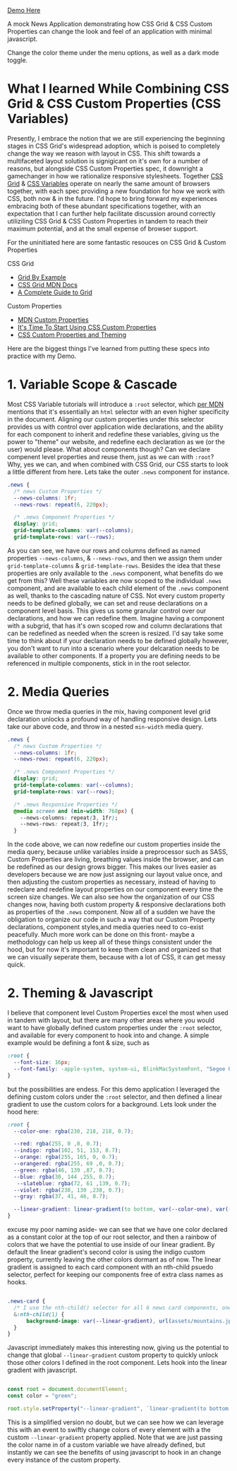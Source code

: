 [Demo Here](https://benjvmin.github.io/NewsGrid/prod/index.html)

A mock News Application demonstrating how CSS Grid & CSS Custom Properties can change the look and feel of an application with minimal javascript. 

Change the color theme under the menu options, as well as a dark mode toggle.

# What I learned While Combining CSS Grid & CSS Custom Properties (CSS Variables)

Presently, I embrace the notion that we are still experiencing the beginning stages in CSS Grid's widespread adoption, which is poised to completely change the way we reason with layout in CSS. This shift towards a multifaceted layout solution is signigicant on it's own for a number of reasons, but alongside CSS Custom Properties spec, it downright a gamechanger in how we rationalize responsive stylesheets. Together [CSS Grid](https://caniuse.com/#feat=css-grid) & [CSS Variables](https://caniuse.com/#search=css%20variables) operate on nearly the same amount of browsers together, with each spec providing a new foundation for how we work with CSS, both now & in the future. I'd hope to bring forward my experiences embracing both of these abundant specifications together, with an expectation that I can further help facilitate discussion around correctly utiliziling CSS Grid & CSS Custom Properties in tandem to reach their maximum potential, and at the small expense of browser support. 

For the uninitiated here are some fantastic resouces on CSS Grid & Custom Properties

CSS Grid
* [Grid By Example](https://gridbyexample.com/examples/)
* [CSS Grid MDN Docs](https://developer.mozilla.org/en-US/docs/Web/CSS/CSS_Grid_Layout)
* [A Complete Guide to Grid](https://css-tricks.com/snippets/css/complete-guide-grid/)

Custom Properties 
* [MDN Custom Properties](https://developer.mozilla.org/en-US/docs/Web/CSS/--*)
* [It's Time To Start Using CSS Custom Properties](https://www.smashingmagazine.com/2017/04/start-using-css-custom-properties/)
* [CSS Custom Properties and Theming](https://css-tricks.com/css-custom-properties-theming/)


Here are the biggest things I've learned from putting these specs into practice with my Demo.

# 1. Variable Scope & Cascade
Most CSS Variable tutorials will introduce a ```:root``` selector, which [per MDN](https://developer.mozilla.org/en-US/docs/Web/CSS/:root) mentions that it's essentially an ```html``` selector with an even higher specificity in the document. Aligning our custom properties under this selector provides us with control over application wide declarations, and the ability for each component to inherit and redefine these variables, giving us the power to "theme" our website, and redefine each declaration as we (or the user) would please. What about components though? Can we declare compenent level properties and reuse them, just as we can with ```:root```? Why, yes we can, and when combined with CSS Grid, our CSS starts to look a little different from here. Lets take the outer ```.news``` component for instance.

```CSS
.news {
  /* news Custom Properties */
  --news-columns: 1fr;
  --news-rows: repeat(6, 220px);

  /* .news Component Properties */
  display: grid;
  grid-template-columns: var(--columns);
  grid-template-rows: var(--rows);
```
As you can see, we have our rows and columns defined as named properties ```--news-columns```, & ```--news-rows```, and then we assign them under ```grid-template-columns``` & ```grid-template-rows```. Besides the idea that these properties are only available to the ```.news``` component, what benefits do we get from this? Well these variables are now scoped to the individual ```.news``` component, and are available to each child element of the ```.news``` component as well, thanks to the cascading nature of CSS. Not every custom property needs to be defined globally, we can set and reuse declarations on a component level basis. This gives us some granular control over our declarations, and how we can redefine them. Imagine having a component with a subgrid, that has it's own scoped row and column declarations that can be redefined as needed when the screen is resized. I'd say take some time to think about if your declaration needs to be defined globally however, you don't want to run into a scenario where your delcaration needs to be available to other components. If a property you are defining needs to be referenced in multiple components, stick in in the root selector. 


# 2. Media Queries 
Once we throw media queries in the mix, having component level grid declaration unlocks a profound way of handling responsive design. Lets take our above code, and throw in a nested ```min-width``` media query. 
```CSS
.news {
  /* news Custom Properties */
  --news-columns: 1fr;
  --news-rows: repeat(6, 220px);

  /* .news Component Properties */
  display: grid;
  grid-template-columns: var(--columns);
  grid-template-rows: var(--rows);

  /* .news Responsive Properties */
  @media screen and (min-width: 768px) { 
    --news-columns: repeat(3, 1fr);
    --news-rows: repeat(3, 1fr);
  }
```
In the code above, we can now redefine our custom properties inside the media query, because unlike variables inside a preprocessor such as SASS, Custom Properties are living, breathing values inside the browser, and can be redefined as our design grows bigger. This makes our lives easier as developers because we are now just assigning our layout value once, and then adjusting the custom properties as necessary, instead of having to redeclare and redefine layout properties on our component every time the screen size changes. We can also see how the organization of our CSS changes now, having both custom property & responsive declarations both as properties of the ```.news``` component. Now all of a sudden we have the obligation to organize our code in such a way that our Custom Property declarations, component styles,and media queries need to co-exist peacefully. Much more work can be done on this front- maybe a methodology can help us keep all of these things consistent under the hood, but for now it's important to keep them clean and organized so that we can visually seperate them, because with a lot of CSS, it can get messy quick. 


# 2. Theming & Javascript
I believe that component level Custom Properties excel the most when used in tandem with layout, but there are many other areas where you would want to have globally defined custom properties under the ```:root``` selector, and available for every component to hook into and change. A simple example would be defining a font & size, such as 

```CSS
:root {
  --font-size: 16px;
  --font-family: -apple-system, system-ui, BlinkMacSystemFont, "Segoe UI", Roboto, "Helvetica Neue", Arial, sans-serif;
}
```

but the possibilities are endess. For this demo application I leveraged the defining custom colors under the ```:root``` selector, and then defined a linear gradient to use the custom colors for a background. Lets look under the hood here:

```CSS
:root {
  --color-one: rgba(230, 218, 218, 0.7);

  --red: rgba(255, 0 ,0, 0.7);
  --indigo: rgba(102, 51, 153, 0.7);
  --orange: rgba(255, 165, 0, 0.7);
  --orangered: rgba(255, 69 ,0, 0.7);
  --green: rgba(46, 139 ,87, 0.7);
  --blue: rgba(30, 144 ,255, 0.7);
   --slateblue: rgba(72, 61 ,139, 0.7);
  --violet: rgba(238, 130 ,238, 0.7);
  --gray: rgba(37, 41, 46, 0.7);

  --linear-gradient: linear-gradient(to bottom, var(--color-one), var(--indigo));
}
```

excuse my poor naming aside- we can see that we have one color declared as a constant color at the top of our root selector, and then a rainbow of colors that we have the potential to use inside of our linear gradient. By default the linear gradient's second color is using the indigo custom property, currently leaving the other colors dormant as of now. The linear gradient is assigned to each card component with an nth-child psuedo selector, perfect for keeping our components free of extra class names as hooks. 

```CSS

.news-card {
  /* I use the nth-child() selector for all 6 news card components, one is just shown here for brevity*/
  &:nth-child(1) {
      background-image: var(--linear-gradient), url(assets/mountains.jpg);
  }
}
```

Javascript immediately makes this interesting now, giving us the potential to change that global ```--linear-gradient``` custom property to quickly unlock those other colors I defined in the root component. Lets hook into the linear gradient with javascript. 

```javascript

const root = document.documentElement;
const color = "green";

root.style.setProperty("--linear-gradient", `linear-gradient(to bottom, var(--color-one), var(--${color}))`);
```

This is a simplified version no doubt, but we can see how we can leverage this with an event to swiftly change colors of every element with a the custom ```--linear-gradient``` property applied. Note that we are just passing the color name in of a custom variable we have already defined, but instantly we can see the benefits of using javascript to hook in an change every instance of the custom property. 


